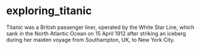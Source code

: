 # exploring_titanic
Titanic was a British passenger liner, operated by the White Star Line, which sank in the North Atlantic Ocean on 15 April 1912 
after striking an iceberg during her maiden voyage from Southampton, UK, to New York City.
